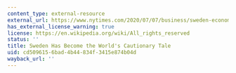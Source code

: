 ```yaml
---
content_type: external-resource
external_url: https://www.nytimes.com/2020/07/07/business/sweden-economy-coronavirus.html
has_external_license_warning: true
license: https://en.wikipedia.org/wiki/All_rights_reserved
status: ''
title: Sweden Has Become the World's Cautionary Tale
uid: cd509615-6bad-4b44-834f-3415e874b04d
wayback_url: ''
---
```

